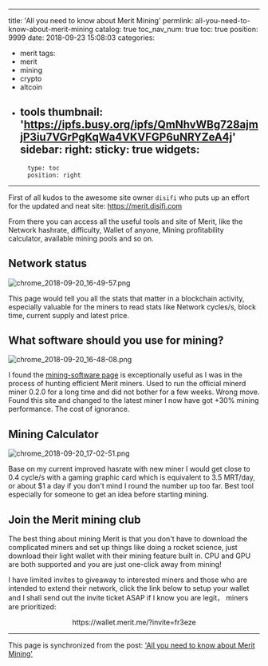 
---
title: 'All you need to know about Merit Mining'
permlink: all-you-need-to-know-about-merit-mining
catalog: true
toc_nav_num: true
toc: true
position: 9999
date: 2018-09-23 15:08:03
categories:
- merit
tags:
- merit
- mining
- crypto
- altcoin
- tools
thumbnail: 'https://ipfs.busy.org/ipfs/QmNhvWBg728ajmjP3iu7VGrPgKqWa4VKVFGP6uNRYZeA4j'
sidebar:
    right:
        sticky: true
widgets:
    -
        type: toc
        position: right
---


First of all kudos to the awesome site owner `disifi` who puts up an effort for the updated and neat site: https://merit.disifi.com

From there you can access all the useful tools and site of Merit, like the Network hashrate, difficulty, Wallet of anyone, Mining profitability calculator, available mining pools and so on.

## Network status

![chrome_2018-09-20_16-49-57.png](https://ipfs.busy.org/ipfs/QmNhvWBg728ajmjP3iu7VGrPgKqWa4VKVFGP6uNRYZeA4j)

This page would tell you all the stats that matter in a blockchain activity, especially valuable for the miners to read stats like Network cycles/s, block time, current supply and latest price.

## What software should you use for mining?

![chrome_2018-09-20_16-48-08.png](https://ipfs.busy.org/ipfs/QmaHPPhvpWnNe1BD3ivmnoTD8PpnpF2FvAK2pXRyL32S6h)

I found the [mining-software page](https://merit.disifi.com/wiki/mining-software) is exceptionally useful as I was in the process of hunting efficient Merit miners. Used to run the official minerd miner 0.2.0 for a long time and did not bother for a few weeks. Wrong move. Found this site and changed to the latest miner I now have got +30% mining performance. The cost of ignorance.

## Mining Calculator

![chrome_2018-09-20_17-02-51.png](https://ipfs.busy.org/ipfs/Qmemq8c4fKhGTKTaTggjqJmjxHK4EHYb1Xn7i5n9LmPyrX)

Base on my current improved hasrate with new miner I would get close to 0.4 cycle/s with a gaming graphic card which is equivalent to 3.5 MRT/day, or about $1 a day if you don't mind I round the number up too far. Best tool especially for someone to get an idea before starting mining. 

## Join the Merit mining club

The best thing about mining Merit is that you don't have to download the complicated miners and set up things like doing a rocket science, just download their light wallet with their mining feature built in. CPU and GPU are both supported and you are just one-click away from mining!

I have limited invites to giveaway to interested miners and those who are intended to extend their network, click the link below to setup your wallet and I shall send out the invite ticket ASAP if I know you are legit， miners are prioritized:

<center>https://wallet.merit.me/?invite=fr3eze</center>



- - -

This page is synchronized from the post: ['All you need to know about Merit Mining'](https://steemit.com/@fr3eze/all-you-need-to-know-about-merit-mining)
